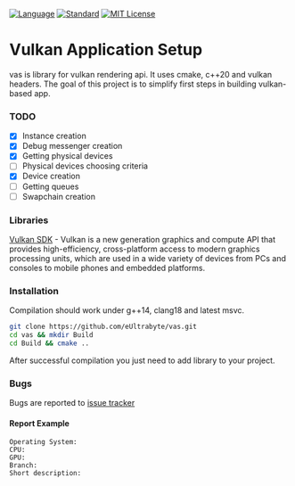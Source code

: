 [![Language](https://img.shields.io/badge/language-C++-blue.svg)](https://isocpp.org/)
[![Standard](https://img.shields.io/badge/c%2B%2B-20-blue.svg)](https://en.wikipedia.org/wiki/C%2B%2B#Standardization)
[![MIT License](https://img.shields.io/badge/License-MIT-green.svg)](https://choosealicense.com/licenses/mit/)

# Vulkan Application Setup

vas is library for vulkan rendering api. It uses cmake, c++20 and vulkan headers. The goal of this project is to simplify first steps in building vulkan-based app.

### TODO

- [x] Instance creation
- [x] Debug messenger creation
- [x] Getting physical devices
- [ ] Physical devices choosing criteria
- [x] Device creation
- [ ] Getting queues
- [ ] Swapchain creation

### Libraries

[Vulkan SDK](https://lunarg.com/vulkan-sdk/) - Vulkan is a new generation graphics and compute API that provides high-efficiency, cross-platform access to modern graphics processing units, which are used in a wide variety of devices from PCs and consoles to mobile phones and embedded platforms.

### Installation

Compilation should work under g++14, clang18 and latest msvc.
```bash
git clone https://github.com/eUltrabyte/vas.git
cd vas && mkdir Build
cd Build && cmake ..
```
After successful compilation you just need to add library to your project.

### Bugs

Bugs are reported to [issue tracker](https://github.com/eUltrabyte/vas/issues)

#### Report Example

```
Operating System:
CPU:
GPU:
Branch:
Short description:
```